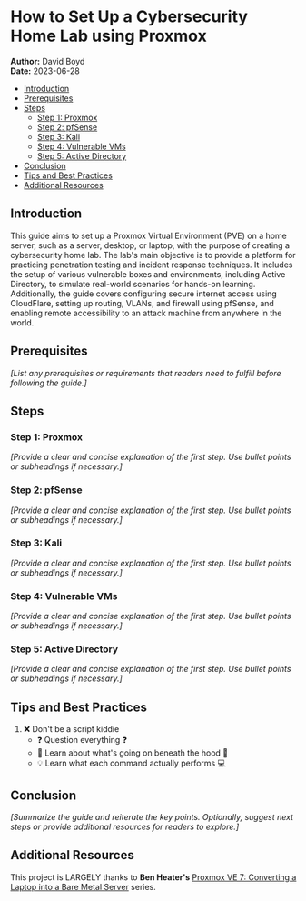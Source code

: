 # How to Set Up a Cybersecurity Home Lab using Proxmox

**Author:** David Boyd<br>
**Date:** 2023-06-28

- [Introduction](#introduction)
- [Prerequisites](#prerequisites)
- [Steps](#steps)
  - [Step 1: Proxmox][1-pve]
  - [Step 2: pfSense][2-pfsense]
  - [Step 3: Kali][3-kali]
  - [Step 4: Vulnerable VMs][4-vms]
  - [Step 5: Active Directory][5-ad]
- [Conclusion](#conclusion)
- [Tips and Best Practices](#tips-and-best-practices)
- [Additional Resources](#additional-resources)

## Introduction

This guide aims to set up a Proxmox Virtual Environment (PVE) on a home
server, such as a server, desktop, or laptop, with the purpose of creating a
cybersecurity home lab. The lab's main objective is to provide a platform for
practicing penetration testing and incident response techniques. It includes
the setup of various vulnerable boxes and environments, including Active
Directory, to simulate real-world scenarios for hands-on learning.
Additionally, the guide covers configuring secure internet access using
CloudFlare, setting up routing, VLANs, and firewall using pfSense, and
enabling remote accessibility to an attack machine from anywhere in the world.

## Prerequisites

*[List any prerequisites or requirements that readers need to fulfill before
following the guide.]*

## Steps

### Step 1: Proxmox

*[Provide a clear and concise explanation of the first step. Use bullet points
or subheadings if necessary.]*

### Step 2: pfSense

*[Provide a clear and concise explanation of the first step. Use bullet points
or subheadings if necessary.]*

### Step 3: Kali

*[Provide a clear and concise explanation of the first step. Use bullet points
or subheadings if necessary.]*

### Step 4: Vulnerable VMs

*[Provide a clear and concise explanation of the first step. Use bullet points
or subheadings if necessary.]*

### Step 5: Active Directory

*[Provide a clear and concise explanation of the first step. Use bullet points
or subheadings if necessary.]*

## Tips and Best Practices

1. :x: Don't be a script kiddie
    - :question: Question everything :question:
    - :book: Learn about what's going on beneath the hood :car:
    - :bulb: Learn what each command actually performs :computer:

## Conclusion

*[Summarize the guide and reiterate the key points. Optionally, suggest next
steps or provide additional resources for readers to explore.]*

## Additional Resources

This project is LARGELY thanks to **Ben Heater's** [Proxmox VE 7: 
Converting a Laptop into a Bare Metal Server][bh-pve] series. 

<!-- Reference Links -->

[1-pve]: hxxps://TODO
[2-pfsense]: hxxps://TODO
[3-kali]: hxxps://TODO
[4-vms]: hxxps://TODO
[5-ad]: hxxps://TODO
[bh-pve]: https://benheater.com/bare-metal-proxmox-laptop/
